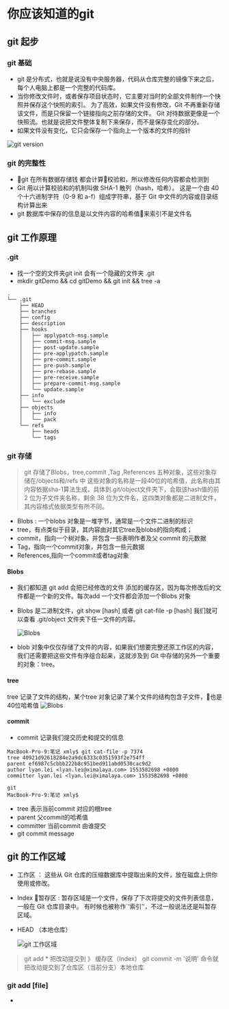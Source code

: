 # 你应该知道的git


## git 起步

### git 基础
* git 是分布式，也就是说没有中央服务器，代码从仓库完整的镜像下来之后，每个人电脑上都是一个完整的代码库。
* 当你修改文件时，或者保存项目状态时，它主要对当时的全部文件制作一个快照并保存这个快照的索引。 为了高效，如果文件没有修改，Git 不再重新存储该文件，而是只保留一个链接指向之前存储的文件。 Git 对待数据更像是一个 快照流。也就是说把文件整体复制下来保存，而不是保存变化的部分。
* 如果文件没有变化，它只会保存一个指向上一个版本的文件的指针

![git version](/img/gitversion.png)

### git 的完整性
* git 在所有数据存储钱 都会计算校验和，所以修改任何内容都会检测到
* Git 用以计算校验和的机制叫做 SHA-1 散列（hash，哈希）。 这是一个由 40 个十六进制字符（0-9 和 a-f）组成字符串，基于 Git 中文件的内容或目录结构计算出来
* git 数据库中保存的信息是以文件内容的哈希值来索引不是文件名






## git 工作原理
### .git
* 找一个空的文件夹git init 会有一个隐藏的文件夹 .git
* mkdir gitDemo && cd gitDemo && git init && tree -a
```
.
└── .git
    ├── HEAD
    ├── branches
    ├── config
    ├── description
    ├── hooks
    │   ├── applypatch-msg.sample
    │   ├── commit-msg.sample
    │   ├── post-update.sample
    │   ├── pre-applypatch.sample
    │   ├── pre-commit.sample
    │   ├── pre-push.sample
    │   ├── pre-rebase.sample
    │   ├── pre-receive.sample
    │   ├── prepare-commit-msg.sample
    │   └── update.sample
    ├── info
    │   └── exclude
    ├── objects
    │   ├── info
    │   └── pack
    └── refs
        ├── heads
        └── tags

```

### git 存储
> git 存储了Blobs，tree,commit ,Tag ,References 五种对象，这些对象存储在/objects和/refs 中
>这些对象的名称是一段40位的哈希值，此名称由其内容依据sha-1算法生成，具体到.git/object文件夹下，会取该hash值的前 2 位为子文件夹名称，剩余 38 位为文件名，这四类对象都是二进制文件，其内容格式依据类型有所不同。


* Blobs : 一个blobs 对象是一堆字节，通常是一个文件二进制的标识
* tree，有点类似于目录，其内容由对其它tree及blobs的指向构成；
* commit，指向一个树对象，并包含一些表明作者及父 commit 的元数据
* Tag，指向一个commit对象，并包含一些元数据
* References,指向一个commit或者tag对象

#### Blobs 
* 我们都知道 git add 会把已经修改的文件 添加的缓存区，因为每次修改后的文件都是一个新的文件。每次add 一个文件都会添加一个Blobs 对象
* Blobs 是二进制文件，git show [hash] 或者 git cat-file -p [hash] 我们就可以查看 .git/object 文件夹下任一文件的内容。

  ![Blobs](/img/WechatIMG198.png)

* blob 对象中仅仅存储了文件的内容，如果我们想要完整还原工作区的内容，我们还需要把这些文件有序组合起来，这就涉及到 Git 中存储的另外一个重要的对象：tree。

#### tree
tree 记录了文件的结构，某个tree 对象记录了某个文件的结构包含子文件，也是40位哈希值
  ![Blobs](/img/WechatIMG198.png)

#### commit 
* commit 记录我们提交历史和提交的信息


```
MacBook-Pro-9:笔记 xmly$ git cat-file -p 7374
tree 40921d92618284e2a9dc6333c0351593f2e754ff
parent ef6987c5cbbb222b8c951bed911abd0530cac9d2
author lyan.lei <lyan.lei@ximalaya.com> 1553582698 +0800
committer lyan.lei <lyan.lei@ximalaya.com> 1553582698 +0800

git
MacBook-Pro-9:笔记 xmly$ 
```

* tree 表示当前commit 对应的根tree
* parent 父commit的哈希值 
* committer 当前commit 由谁提交
* git commit message






## git 的工作区域
* 工作区 ： 
    这些从 Git 仓库的压缩数据库中提取出来的文件，放在磁盘上供你使用或修改。
* Index 暂存区 : 
    暂存区域是一个文件，保存了下次将提交的文件列表信息，一般在 Git 仓库目录中。 有时候也被称作`‘索引’'，不过一般说法还是叫暂存区域。
* HEAD （本地仓库）

  ![git 工作区域](/img/git工作区域.png)

> git add * 把改动提交到 》 缓存区（Index）
> git commit -m '说明' 命令就把改动提交到了仓库区（当前分支）本地仓库
### git add [file]
* 

